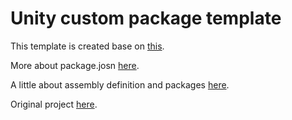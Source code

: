 # Unity custom package template

This template is created base on [this](https://docs.unity3d.com/Manual/cus-layout.html).

More about package.josn [here](https://docs.unity3d.com/Manual/upm-manifestPkg.html).

A little about assembly definition and packages [here](https://docs.unity3d.com/Manual/cus-asmdef.html).

Original project [here](https://github.com/thammin/unity-custom-package-template).
